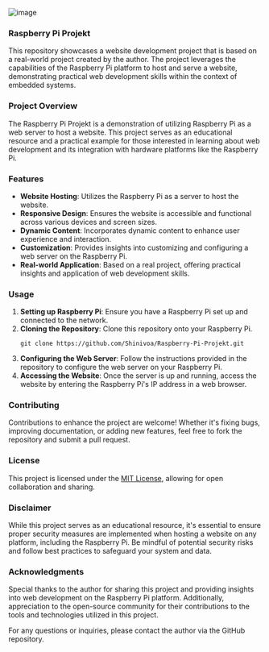 ![image](https://github.com/Shinivoa/Raspberry-Pi-Projekt/assets/135438945/3487c9de-0e8b-40ea-9aaf-6e13575803e9)


### Raspberry Pi Projekt

This repository showcases a website development project that is based on a real-world project created by the author. The project leverages the capabilities of the Raspberry Pi platform to host and serve a website, demonstrating practical web development skills within the context of embedded systems.

### Project Overview

The Raspberry Pi Projekt is a demonstration of utilizing Raspberry Pi as a web server to host a website. This project serves as an educational resource and a practical example for those interested in learning about web development and its integration with hardware platforms like the Raspberry Pi.

### Features

- **Website Hosting**: Utilizes the Raspberry Pi as a server to host the website.
- **Responsive Design**: Ensures the website is accessible and functional across various devices and screen sizes.
- **Dynamic Content**: Incorporates dynamic content to enhance user experience and interaction.
- **Customization**: Provides insights into customizing and configuring a web server on the Raspberry Pi.
- **Real-world Application**: Based on a real project, offering practical insights and application of web development skills.

### Usage

1. **Setting up Raspberry Pi**: Ensure you have a Raspberry Pi set up and connected to the network.
2. **Cloning the Repository**: Clone this repository onto your Raspberry Pi.
   ```
   git clone https://github.com/Shinivoa/Raspberry-Pi-Projekt.git
   ```
3. **Configuring the Web Server**: Follow the instructions provided in the repository to configure the web server on your Raspberry Pi.
4. **Accessing the Website**: Once the server is up and running, access the website by entering the Raspberry Pi's IP address in a web browser.

### Contributing

Contributions to enhance the project are welcome! Whether it's fixing bugs, improving documentation, or adding new features, feel free to fork the repository and submit a pull request.

### License

This project is licensed under the [MIT License](LICENSE), allowing for open collaboration and sharing.

### Disclaimer

While this project serves as an educational resource, it's essential to ensure proper security measures are implemented when hosting a website on any platform, including the Raspberry Pi. Be mindful of potential security risks and follow best practices to safeguard your system and data.

### Acknowledgments

Special thanks to the author for sharing this project and providing insights into web development on the Raspberry Pi platform. Additionally, appreciation to the open-source community for their contributions to the tools and technologies utilized in this project.

For any questions or inquiries, please contact the author via the GitHub repository.
